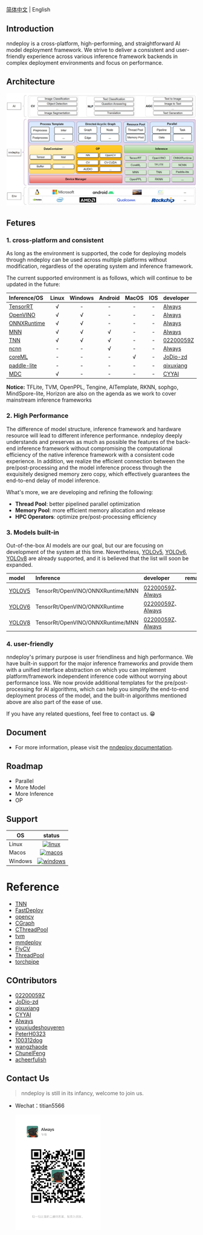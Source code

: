 
[简体中文](README.md) | English

## Introduction
nndeploy is a cross-platform, high-performing, and straightforward AI model deployment framework. We strive to deliver a consistent and user-friendly experience across various inference framework backends in complex deployment environments and focus on performance.

## Architecture
![Architecture](docs/image/architecture.jpg)

## Fetures

### 1. cross-platform and consistent

As long as the environment is supported, the code for deploying models through nndeploy can be used across multiple platforms without modification, regardless of the operating system and inference framework.

The current supported environment is as follows, which will continue to be updated in the future:

| Inference/OS                                               | Linux | Windows | Android | MacOS |  IOS  | developer                                 | remarks |
| :--------------------------------------------------------- | :---: | :-----: | :-----: | :---: | :---: | :---------------------------------------- | :-----: |
| [TensorRT](https://github.com/NVIDIA/TensorRT)             |   √   |    -    |    -    |   -   |   -   | [Always](https://github.com/Alwaysssssss) |         |
| [OpenVINO](https://github.com/openvinotoolkit/openvino)    |   √   |    √    |    -    |   -   |   -   | [Always](https://github.com/Alwaysssssss) |         |
| [ONNXRuntime](https://github.com/microsoft/onnxruntime)    |   √   |    √    |    -    |   -   |   -   | [Always](https://github.com/Alwaysssssss) |         |
| [MNN](https://github.com/alibaba/MNN)                      |   √   |    √    |    √    |   -   |   -   | [Always](https://github.com/Alwaysssssss) |         |
| [TNN](https://github.com/Tencent/TNN)                      |   √   |    √    |    √    |   -   |   -   | [02200059Z](https://github.com/02200059Z) |         |
| [ncnn](https://github.com/Tencent/ncnn)                    |   -   |    -    |    √    |   -   |   -   | [Always](https://github.com/Alwaysssssss) |         |
| [coreML](https://github.com/apple/coremltools)             |   -   |    -    |    -    |   √   |   -   | [JoDio-zd](https://github.com/JoDio-zd)   |         |
| [paddle-lite](https://github.com/PaddlePaddle/Paddle-Lite) |   -   |    -    |    -    |   -   |   -   | [qixuxiang](https://github.com/qixuxiang) |         |
| [MDC](https://github.com/PaddlePaddle/Paddle-Lite)         |   √   |    -    |    -    |   -   |   -   | [CYYAI](https://github.com/CYYAI)         |         |

**Notice:** TFLite, TVM, OpenPPL, Tengine, AITemplate, RKNN, sophgo, MindSpore-lite, Horizon are also on the agenda as we work to cover mainstream inference frameworks

### 2. High Performance

The difference of model structure, inference framework and hardware resource will lead to different inference performance. nndeploy deeply understands and preserves as much as possible the features of the back-end inference framework without compromising the computational efficiency of the native inference framework with a consistent code experience. In addition, we realize the efficient connection between the pre/post-processing and the model inference process through the exquisitely designed memory zero copy, which effectively guarantees the end-to-end delay of model inference.

What's more, we are developing and refining the following:
* **Thread Pool**: better pipelined parallel optimization
* **Memory Pool**: more efficient memory allocation and release
* **HPC Operators**: optimize pre/post-processing efficiency

### 3. Models built-in

Out-of-the-box AI models are our goal, but our are focusing on development of the system at this time. Nevertheless, [YOLOv5](https://github.com/ultralytics/yolov5), [YOLOv6](https://github.com/meituan/YOLOv6), [YOLOv8](https://github.com/ultralytics) are already supported, and it is believed that the list will soon be expanded.

| model                                           | Inference                         | developer                                                                            | remarks |
| :---------------------------------------------- | :-------------------------------- | :----------------------------------------------------------------------------------- | :-----: |
| [YOLOV5](https://github.com/ultralytics/yolov5) | TensorRt/OpenVINO/ONNXRuntime/MNN | [02200059Z](https://github.com/02200059Z)、[Always](https://github.com/Alwaysssssss) |         |
| [YOLOV6](https://github.com/meituan/YOLOv6)     | TensorRt/OpenVINO/ONNXRuntime     | [02200059Z](https://github.com/02200059Z)、[Always](https://github.com/Alwaysssssss) |         |
| [YOLOV8](https://github.com/ultralytics)        | TensorRt/OpenVINO/ONNXRuntime/MNN | [02200059Z](https://github.com/02200059Z)、[Always](https://github.com/Alwaysssssss) |         |


### 4. user-friendly

nndeploy's primary purpose is user friendliness and high performance. We have built-in support for the major inference frameworks and provide them with a unified interface abstraction on which you can implement platform/framework independent inference code without worrying about performance loss. We now provide additional templates for the pre/post-processing for AI algorithms, which can help you simplify the end-to-end deployment process of the model, and the built-in algorithms mentioned above are also part of the ease of use.

If you have any related questions, feel free to contact us. 😁

## Document
- For more information, please visit the [nndeploy documentation](https://nndeploy-zh.readthedocs.io/zh/latest/introduction/index.html).

## Roadmap
- Parallel
- More Model
- More Inference
- OP

## Support
| OS      |                                                                      status                                                                      |
| ------- | :----------------------------------------------------------------------------------------------------------------------------------------------: |
| Linux | [![linux](https://github.com/DeployAI/nndeploy/actions/workflows/linux.yml/badge.svg)](https://github.com/DeployAI/nndeploy/actions/workflows/linux.yml) |
| Macos | [![macos](https://github.com/DeployAI/nndeploy/actions/workflows/macos.yml/badge.svg)](https://github.com/DeployAI/nndeploy/actions/workflows/macos.yml) |
| Windows | [![windows](https://github.com/DeployAI/nndeploy/actions/workflows/windows.yml/badge.svg)](https://github.com/DeployAI/nndeploy/actions/workflows/windows.yml) |

# Reference
- [TNN](https://github.com/Tencent/TNN)
- [FastDeploy](https://github.com/PaddlePaddle/FastDeploy)
- [opencv](https://github.com/opencv/opencv)
- [CGraph](https://github.com/ChunelFeng/CGraph)
- [CThreadPool](https://github.com/ChunelFeng/CThreadPool)
- [tvm](https://github.com/apache/tvm)
- [mmdeploy](https://github.com/open-mmlab/mmdeploy)
- [FlyCV](https://github.com/PaddlePaddle/FlyCV)
- [ThreadPool](https://github.com/progschj/ThreadPool)
- [torchpipe](https://github.com/torchpipe/torchpipe)

## COntributors
- [02200059Z](https://github.com/02200059Z)
- [JoDio-zd](https://github.com/JoDio-zd)
- [qixuxiang](https://github.com/qixuxiang)
- [CYYAI](https://github.com/CYYAI)
- [Always](https://github.com/Alwaysssssss)
- [youxiudeshouyeren](https://github.com/youxiudeshouyeren)
- [PeterH0323](https://github.com/PeterH0323)
- [100312dog](https://github.com/100312dog)
- [wangzhaode](https://github.com/wangzhaode)
- [ChunelFeng](https://github.com/ChunelFeng)
- [acheerfulish](https://github.com/acheerfulish)

## Contact Us
> nndeploy is still in its infancy, welcome to join us.

* Wechat：titian5566
  
  <img align="left" src="docs/image/wechat.jpg" width="225px">
